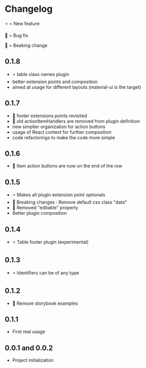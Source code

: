 # Changelog

⭐ = New feature

🐞 = Bug fix

📢 = Beaking change

## 0.1.8

* ⭐ table class names plugin
* better extension points and composition
* aimed at usage for different layouts (material-ui is the target)

## 0.1.7

* 📢 footer extensions points revisited
* 📢 old actionItemHandlers are removed from plugin definition
* new simplier organization for action buttons
* usage of React context for further composition
* code refactorings to make the code more simple

## 0.1.6

* 📢 Item action buttons are now on the end of the row

## 0.1.5

* ⭐ Makes all plugin extension point optionals
* 📢 Breaking changes : Remove default css class "data"
* 📢 Removed "editable" property
* Better plugin composition

## 0.1.4

* ⭐ Table footer plugin (experimental)

## 0.1.3

* ⭐ Identifiers can be of any type

## 0.1.2

* 🐞 Remove storybook examples

## 0.1.1

* First real usage

## 0.0.1 and 0.0.2 

* Project initialization